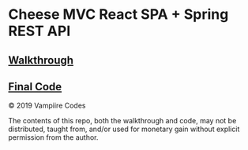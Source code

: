 # Cheese MVC React SPA + Spring REST API

## [Walkthrough](./walkthrough)

## [Final Code](./tree/final-code/code)

© 2019 Vampiire Codes

The contents of this repo, both the walkthrough and code, may not be distributed, taught from, and/or used for monetary gain without explicit permission from the author.  